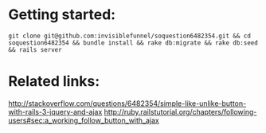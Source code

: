 Getting started:
================
```
git clone git@github.com:invisiblefunnel/soquestion6482354.git && cd soquestion6482354 && bundle install && rake db:migrate && rake db:seed && rails server
```
Related links:
==============
http://stackoverflow.com/questions/6482354/simple-like-unlike-button-with-rails-3-jquery-and-ajax
http://ruby.railstutorial.org/chapters/following-users#sec:a_working_follow_button_with_ajax
